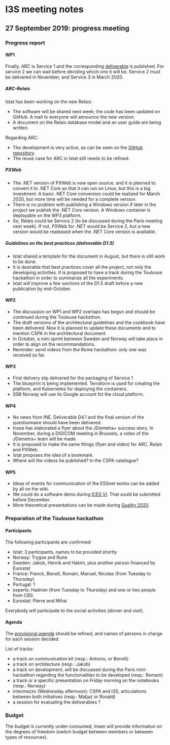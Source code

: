 # I3S meeting notes

## 27 September 2019: progress meeting


### Progress report

#### WP1

Finally, ARC is Service 1 and the corresponding [deliverable](https://ec.europa.eu/eurostat/cros/content/i3s-d121-service-1_en) is published. For service 2 we can wait before deciding which one it will be. Service 2 must be delivered in November, and Service 3 in March 2020.

##### ARC-Relais

Istat has been working on the new Relais:

  * The software will be shared next week; the code has been updated on GitHub. A mail to everyone will announce the new version.
  * A document on the Relais database model and an user guide are being written.

Regarding ARC:

  * The development is very active, as can be seen on the [GitHub repository](https://github.com/InseeFr/ARC).
  * The reuse case for ARC in Istat still needs to be refined.

##### PXWeb

  * The .NET version of PXWeb is now open source, and it is planned to convert it to .NET Core so that it can run on Linux, but this is a big investment. A basic .NET Core conversion could be realized for March 2020, but more time will be needed for a complete version.
  * There is no problem with publishing a Windows version if later in the project we publish the .NET Core version. A Windows container is deployable on the WP3 platform.
  * So, Relais could be Service 2 (to be discussed during the Paris meeting next week). If not, PXWeb for .NET would be Service 2, but a new version would be realeased when the .NET Core version is available.


##### Guidelines on the best practices (deliverable D1.5)

  * Istat shared a template for the document in August, but there is still work to be done.
  * It is desirable that best practices cover all the project, not only the developing activities. It is proposed to have a track during the Toulouse hackathon in order to summarize all the experiments.
  * Istat will improve a few sections of the D1.5 draft before a new publication by mid-October.

#### WP2

  * The discussion on WP1 and WP2 overlaps has begun and should be continued during the Toulouse hackathon.
  * The draft versions of the architectural guidelines and the cookbook have been delivered. Now it is planned to update these documents and to mention CSPA in the architectural document.
  * In October, a mini sprint between Sweden and Norway will take place in order to align on the recommandations.
  * Reminder: send videos from the Rome hackathon: only one was received so far.

#### WP3

  * First delivery slip delivered for the packaging of Service 1
  * The blueprint is being implemented. Terraform is used for creating the platform, and Kubernetes for deploying the containers.
  * SSB Norway will use its Google account fot the cloud platform.

#### WP4

  * No news from INE. Deliverable D4.1 and the final version of the questionnaire should have been delivered.
  * Insee has elaborated a flyer about the JDemetra+ success story. In November, during a DIGICOM meeting in Brussels, a video of the JDemetra+ team will be made.
  * It is proposed to make the same things (flyer and video) for ARC, Relais and PXWeb.
  * Istat proposes the idea of a bookmark.
  * Where will the videos be published? In the CSPA catalogue?

#### WP5

  * Ideas of events for communication of the ESSnet works can be added by all on the wiki.
  * We could do a software demo during [ICES VI](https://ww2.amstat.org/meetings/ices/2020/). That sould be submitted before December.
  * More theoretical presentations can be made during [Quality 2020](http://www.q2020.hu/).


### Preparation of the Toulouse hackathon

#### Participants

The following participants are confirmed:

  * Istat: 3 participants, names to be provided shortly
  * Norway: Trygve and Rune
  * Sweden: Jakob, Henrik and Hakim, plus another person financed by Eurostat
  * France: Franck, Benoît, Romain, Manuel, Nicolas (from Tuesday to Thursday)
  * Portugal: ?
  * experts: Hadrien (from Tuesday to Thursday) and one or two people from CBS
  * Eurostat: Pierre and Mihai

Everybody will participate to the social activities (dinner and visit).

#### Agenda

The [provisional agenda](../toulouse-hackathon/agenda.md) should be refined, and names of persons in charge for each session decided.

List of tracks:
  * a track on communication kit (resp.: Antonio, or Benoît)
  * a track on architecture (resp.: Jakob)
  * a track on development, will be discussed during the Paris mini-hackathon regarding the functionalities to be developed (resp.:  Romain)
  * a track or a specific presentation on Friday morning on the notebooks (resp.: Norway)
  * intermezzo (Wednesday afternoon): CSPA and I3S, articulations between both initiatives (resp.: Matjaz or Ronald)
  * a session for evaluating the deliverables ?

### Budget

The budget is currently under-consumed, Insee will provide information on the degrees of freedom (switch budget between members or between types of resources).
